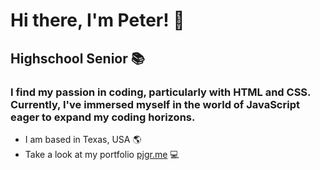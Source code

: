# Hi there, I'm Peter! 👋

## Highschool Senior 📚

### I find my passion in coding, particularly with **HTML and CSS**. Currently, I've immersed myself in the world of **JavaScript** eager to expand my coding horizons.

- I am based in Texas, USA 🌎
- Take a look at my portfolio [pjgr.me](http://pjgr.me) 💻